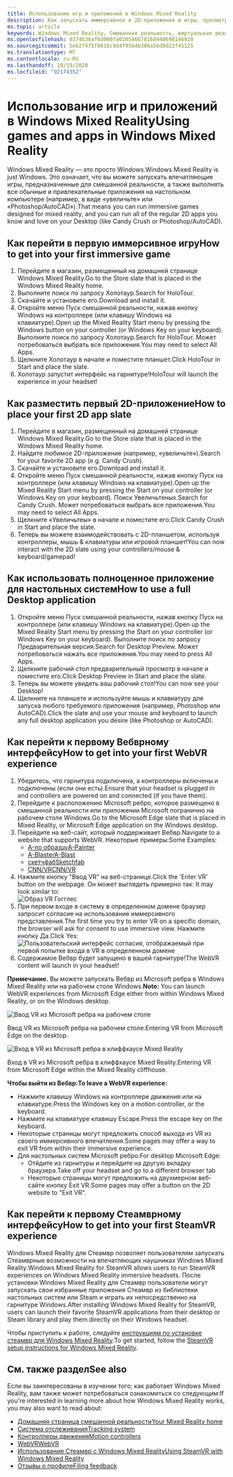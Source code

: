 ```yaml
---
title: Использование игр и приложений в Windows Mixed Reality
description: Как запускать иммерсивное и 2D-приложения и игры, просматривать рабочий стол и работать с содержимым Вебвр и Стеамвр.
ms.topic: article
keywords: Windows Mixed Reality, Смешанная реальность, виртуальная реальность, VR, MR, приложения, игры, Настольный, Стеамвр, Вебвр, Steam
ms.openlocfilehash: 0374b36af6d0007a020546678168440698146920
ms.sourcegitcommit: 5eb27475f8616c9d4f95b4b386a5bd0d22f41125
ms.translationtype: MT
ms.contentlocale: ru-RU
ms.lasthandoff: 10/19/2020
ms.locfileid: "92174352"
---
```

# <a name="using-games-and-apps-in-windows-mixed-reality"></a><span data-ttu-id="6d0bb-104">Использование игр и приложений в Windows Mixed Reality</span><span class="sxs-lookup"><span data-stu-id="6d0bb-104">Using games and apps in Windows Mixed Reality</span></span>

<span data-ttu-id="6d0bb-105">Windows Mixed Reality — это просто Windows.</span><span class="sxs-lookup"><span data-stu-id="6d0bb-105">Windows Mixed Reality is just Windows.</span></span> <span data-ttu-id="6d0bb-106">Это означает, что вы можете запускать впечатляющие игры, предназначенные для смешанной реальности, а также выполнять все обычные и привлекательные приложения на настольном компьютере (например, в виде «увеличьте» или «Photoshop/AutoCAD»).</span><span class="sxs-lookup"><span data-stu-id="6d0bb-106">That means you can run immersive games designed for mixed reality, and you can run all of the regular 2D apps you know and love on your Desktop (like Candy Crush or Photoshop/AutoCAD).</span></span>

## <a name="how-to-get-into-your-first-immersive-game"></a><span data-ttu-id="6d0bb-107">Как перейти в первую иммерсивное игру</span><span class="sxs-lookup"><span data-stu-id="6d0bb-107">How to get into your first immersive game</span></span>
1. <span data-ttu-id="6d0bb-108">Перейдите в магазин, размещенный на домашней странице Windows Mixed Reality.</span><span class="sxs-lookup"><span data-stu-id="6d0bb-108">Go to the Store slate that is placed in the Windows Mixed Reality home.</span></span>
2. <span data-ttu-id="6d0bb-109">Выполните поиск по запросу Холотаур.</span><span class="sxs-lookup"><span data-stu-id="6d0bb-109">Search for HoloTour.</span></span>
3. <span data-ttu-id="6d0bb-110">Скачайте и установите его.</span><span class="sxs-lookup"><span data-stu-id="6d0bb-110">Download and install it.</span></span>
4. <span data-ttu-id="6d0bb-111">Откройте меню Пуск смешанной реальности, нажав кнопку Windows на контроллере (или клавишу Windows на клавиатуре).</span><span class="sxs-lookup"><span data-stu-id="6d0bb-111">Open up the Mixed Reality Start menu by pressing the Windows button on your controller (or Windows Key on your keyboard).</span></span> <span data-ttu-id="6d0bb-112">Выполните поиск по запросу Холотаур.</span><span class="sxs-lookup"><span data-stu-id="6d0bb-112">Search for HoloTour.</span></span> <span data-ttu-id="6d0bb-113">Может потребоваться выбрать все приложения.</span><span class="sxs-lookup"><span data-stu-id="6d0bb-113">You may need to select All Apps.</span></span>
5. <span data-ttu-id="6d0bb-114">Щелкните Холотаур в начале и поместите планшет.</span><span class="sxs-lookup"><span data-stu-id="6d0bb-114">Click HoloTour in Start and place the slate.</span></span>
6. <span data-ttu-id="6d0bb-115">Холотаур запустит интерфейс на гарнитуре!</span><span class="sxs-lookup"><span data-stu-id="6d0bb-115">HoloTour will launch the experience in your headset!</span></span>

## <a name="how-to-place-your-first-2d-app-slate"></a><span data-ttu-id="6d0bb-116">Как разместить первый 2D-приложение</span><span class="sxs-lookup"><span data-stu-id="6d0bb-116">How to place your first 2D app slate</span></span>
1. <span data-ttu-id="6d0bb-117">Перейдите в магазин, размещенный на домашней странице Windows Mixed Reality.</span><span class="sxs-lookup"><span data-stu-id="6d0bb-117">Go to the Store slate that is placed in the Windows Mixed Reality home.</span></span>
2. <span data-ttu-id="6d0bb-118">Найдите любимое 2D-приложение (например, «увеличьте»).</span><span class="sxs-lookup"><span data-stu-id="6d0bb-118">Search for your favorite 2D app (e.g. Candy Crush).</span></span>
3. <span data-ttu-id="6d0bb-119">Скачайте и установите его.</span><span class="sxs-lookup"><span data-stu-id="6d0bb-119">Download and install it.</span></span>
4. <span data-ttu-id="6d0bb-120">Откройте меню Пуск смешанной реальности, нажав кнопку Пуск на контроллере (или клавишу Windows на клавиатуре).</span><span class="sxs-lookup"><span data-stu-id="6d0bb-120">Open up the Mixed Reality Start menu by pressing the Start on your controller (or Windows Key on your keyboard).</span></span> <span data-ttu-id="6d0bb-121">Поиск Увеличьтеных.</span><span class="sxs-lookup"><span data-stu-id="6d0bb-121">Search for Candy Crush.</span></span> <span data-ttu-id="6d0bb-122">Может потребоваться выбрать все приложения.</span><span class="sxs-lookup"><span data-stu-id="6d0bb-122">You may need to select All Apps.</span></span>
5. <span data-ttu-id="6d0bb-123">Щелкните «Увеличьтеы» в начале и поместите его.</span><span class="sxs-lookup"><span data-stu-id="6d0bb-123">Click Candy Crush in Start and place the slate.</span></span>
6. <span data-ttu-id="6d0bb-124">Теперь вы можете взаимодействовать с 2D-планшетом, используя контроллеры, мышь & клавиатуры или игровой планшет!</span><span class="sxs-lookup"><span data-stu-id="6d0bb-124">You can now interact with the 2D slate using your controllers/mouse & keyboard/gamepad!</span></span>

## <a name="how-to-use-a-full-desktop-application"></a><span data-ttu-id="6d0bb-125">Как использовать полноценное приложение для настольных систем</span><span class="sxs-lookup"><span data-stu-id="6d0bb-125">How to use a full Desktop application</span></span>
1. <span data-ttu-id="6d0bb-126">Откройте меню Пуск смешанной реальности, нажав кнопку Пуск на контроллере (или клавишу Windows на клавиатуре).</span><span class="sxs-lookup"><span data-stu-id="6d0bb-126">Open up the Mixed Reality Start menu by pressing the Start on your controller (or Windows Key on your keyboard).</span></span> <span data-ttu-id="6d0bb-127">Выполните поиск по запросу Предварительная версия.</span><span class="sxs-lookup"><span data-stu-id="6d0bb-127">Search for Desktop Preview.</span></span> <span data-ttu-id="6d0bb-128">Может потребоваться нажать все приложения.</span><span class="sxs-lookup"><span data-stu-id="6d0bb-128">You may need to press All Apps.</span></span>
2. <span data-ttu-id="6d0bb-129">Щелкните рабочий стол предварительный просмотр в начале и поместите его.</span><span class="sxs-lookup"><span data-stu-id="6d0bb-129">Click Desktop Preview in Start and place the slate.</span></span>
3. <span data-ttu-id="6d0bb-130">Теперь вы можете увидеть ваш рабочий стол!</span><span class="sxs-lookup"><span data-stu-id="6d0bb-130">You can now see your Desktop!</span></span>
4. <span data-ttu-id="6d0bb-131">Щелкните на планшете и используйте мышь и клавиатуру для запуска любого требуемого приложения (например, Photoshop или AutoCAD).</span><span class="sxs-lookup"><span data-stu-id="6d0bb-131">Click the slate and use your mouse and keyboard to launch any full desktop application you desire (like Photoshop or AutoCAD).</span></span>

## <a name="how-to-get-into-your-first-webvr-experience"></a><span data-ttu-id="6d0bb-132">Как перейти к первому Вебврному интерфейсу</span><span class="sxs-lookup"><span data-stu-id="6d0bb-132">How to get into your first WebVR experience</span></span>
1. <span data-ttu-id="6d0bb-133">Убедитесь, что гарнитура подключена, а контроллеры включены и подключены (если они есть).</span><span class="sxs-lookup"><span data-stu-id="6d0bb-133">Ensure that your headset is plugged in and controllers are powered on and connected (if you have them).</span></span>
2. <span data-ttu-id="6d0bb-134">Перейдите к расположению Microsoft ребро, которое размещено в смешанной реальности или приложении Microsoft погранично на рабочем столе Windows.</span><span class="sxs-lookup"><span data-stu-id="6d0bb-134">Go to the Microsoft Edge slate that is placed in Mixed Reality, or Microsoft Edge application on the Windows desktop.</span></span>
3. <span data-ttu-id="6d0bb-135">Перейдите на веб-сайт, который поддерживает Вебвр.</span><span class="sxs-lookup"><span data-stu-id="6d0bb-135">Navigate to a website that supports WebVR.</span></span> <span data-ttu-id="6d0bb-136">Некоторые примеры:</span><span class="sxs-lookup"><span data-stu-id="6d0bb-136">Some Examples:</span></span>
   * [<span data-ttu-id="6d0bb-137">A-по образцу</span><span class="sxs-lookup"><span data-stu-id="6d0bb-137">A-Painter</span></span>](https://aframe.io/a-painter/)
   * [<span data-ttu-id="6d0bb-138">A-Blaster</span><span class="sxs-lookup"><span data-stu-id="6d0bb-138">A-Blast</span></span>](https://aframe.io/a-blast/)
   * [<span data-ttu-id="6d0bb-139">скетчфаб</span><span class="sxs-lookup"><span data-stu-id="6d0bb-139">Sketchfab</span></span>](https://sketchfab.com/)
   * [<span data-ttu-id="6d0bb-140">CNN/VR</span><span class="sxs-lookup"><span data-stu-id="6d0bb-140">CNN/VR</span></span>](https://cnn.com/vr)
4. <span data-ttu-id="6d0bb-141">Нажмите кнопку "Ввод VR" на веб-странице.</span><span class="sxs-lookup"><span data-stu-id="6d0bb-141">Click the 'Enter VR' button on the webpage.</span></span> <span data-ttu-id="6d0bb-142">Он может выглядеть примерно так: </span><span class="sxs-lookup"><span data-stu-id="6d0bb-142">It may look similar to:</span></span>\
   ![Образ VR Гогглес](images/75px-enter-vr.png)
5. <span data-ttu-id="6d0bb-144">При первом входе в систему в определенном домене браузер запросит согласие на использование иммерсивного представления.</span><span class="sxs-lookup"><span data-stu-id="6d0bb-144">The first time you try to enter VR on a specific domain, the browser will ask for consent to use immersive view.</span></span> <span data-ttu-id="6d0bb-145">Нажмите кнопку Да.</span><span class="sxs-lookup"><span data-stu-id="6d0bb-145">Click Yes:</span></span> ![Пользовательский интерфейс согласия, отображаемый при первой попытке входа в VR в определенном домене](images/1053px-Webvr-consent-ui.png)
6. <span data-ttu-id="6d0bb-147">Содержимое Вебвр будет запущено в вашей гарнитуре!</span><span class="sxs-lookup"><span data-stu-id="6d0bb-147">The WebVR content will launch in your headset!</span></span>

<span data-ttu-id="6d0bb-148">**Примечание.** Вы можете запускать Вебвр из Microsoft ребра в Windows Mixed Reality или на рабочем столе Windows.</span><span class="sxs-lookup"><span data-stu-id="6d0bb-148">**Note:** You can launch WebVR experiences from Microsoft Edge either from within Windows Mixed Reality, or on the Windows desktop.</span></span>

![Ввод VR из Microsoft ребра на рабочем столе](images/450px-webvr-desktop.png)

<span data-ttu-id="6d0bb-150">Ввод VR из Microsoft ребра на рабочем столе.</span><span class="sxs-lookup"><span data-stu-id="6d0bb-150">Entering VR from Microsoft Edge on the desktop.</span></span>

![Вход в VR из Microsoft ребра в клиффхаусе Mixed Reality](images/450px-enter-vr-cliffhouse.jpg)

<span data-ttu-id="6d0bb-152">Вход в VR из Microsoft ребра в клиффхаусе Mixed Reality.</span><span class="sxs-lookup"><span data-stu-id="6d0bb-152">Entering VR from Microsoft Edge within the Mixed Reality cliffhouse.</span></span>

<span data-ttu-id="6d0bb-153">**Чтобы выйти из Вебвр:**</span><span class="sxs-lookup"><span data-stu-id="6d0bb-153">**To leave a WebVR experience:**</span></span>
* <span data-ttu-id="6d0bb-154">Нажмите клавишу Windows на контроллере движения или на клавиатуре.</span><span class="sxs-lookup"><span data-stu-id="6d0bb-154">Press the Windows key on a motion controller, or the keyboard.</span></span>
* <span data-ttu-id="6d0bb-155">Нажмите на клавиатуре клавишу Escape.</span><span class="sxs-lookup"><span data-stu-id="6d0bb-155">Press the escape key on the keyboard.</span></span>
* <span data-ttu-id="6d0bb-156">Некоторые страницы могут предложить способ выхода из VR из своего иммерсивного впечатления.</span><span class="sxs-lookup"><span data-stu-id="6d0bb-156">Some pages may offer a way to exit VR from within their immersive experience.</span></span>
* <span data-ttu-id="6d0bb-157">Для настольных систем Microsoft ребро:</span><span class="sxs-lookup"><span data-stu-id="6d0bb-157">For desktop Microsoft Edge:</span></span>
  * <span data-ttu-id="6d0bb-158">Отйдите из гарнитуры и перейдите на другую вкладку браузера.</span><span class="sxs-lookup"><span data-stu-id="6d0bb-158">Take off your headset and go to a different browser tab</span></span>
  * <span data-ttu-id="6d0bb-159">Некоторые страницы могут предложить на двухмерном веб-сайте кнопку Exit VR.</span><span class="sxs-lookup"><span data-stu-id="6d0bb-159">Some pages may offer a button on the 2D website to "Exit VR".</span></span>

## <a name="how-to-get-into-your-first-steamvr-experience"></a><span data-ttu-id="6d0bb-160">Как перейти к первому Стеамврному интерфейсу</span><span class="sxs-lookup"><span data-stu-id="6d0bb-160">How to get into your first SteamVR experience</span></span>

<span data-ttu-id="6d0bb-161">Windows Mixed Reality для Стеамвр позволяет пользователям запускать Стеамврные возможности на впечатляющих наушниках Windows Mixed Reality.</span><span class="sxs-lookup"><span data-stu-id="6d0bb-161">Windows Mixed Reality for SteamVR allows users to run SteamVR experiences on Windows Mixed Reality immersive headsets.</span></span> <span data-ttu-id="6d0bb-162">После установки Windows Mixed Reality для Стеамвр пользователи могут запускать свои избранные приложения Стеамвр из библиотеки настольных систем или Steam и играть их непосредственно на гарнитуре Windows.</span><span class="sxs-lookup"><span data-stu-id="6d0bb-162">After installing  Windows Mixed Reality for SteamVR, users can launch their favorite SteamVR applications from their desktop or Steam library and play them directly on their Windows headset.</span></span>

<span data-ttu-id="6d0bb-163">Чтобы приступить к работе, следуйте [инструкциям по установке стеамвр для Windows Mixed Reality](https://docs.microsoft.com/windows/mixed-reality/enthusiast-guide/using-steamvr-with-windows-mixed-reality).</span><span class="sxs-lookup"><span data-stu-id="6d0bb-163">To get started, follow the [SteamVR setup instructions for Windows Mixed Reality](https://docs.microsoft.com/windows/mixed-reality/enthusiast-guide/using-steamvr-with-windows-mixed-reality).</span></span>

## <a name="see-also"></a><span data-ttu-id="6d0bb-164">См. также раздел</span><span class="sxs-lookup"><span data-stu-id="6d0bb-164">See also</span></span>

<span data-ttu-id="6d0bb-165">Если вы заинтересованы в изучении того, как работает Windows Mixed Reality, вам также может потребоваться ознакомиться со следующим:</span><span class="sxs-lookup"><span data-stu-id="6d0bb-165">If you're interested in learning more about how Windows Mixed Reality works, you may also want to read about:</span></span>
* [<span data-ttu-id="6d0bb-166">Домашняя страница смешанной реальности</span><span class="sxs-lookup"><span data-stu-id="6d0bb-166">Your Mixed Reality home</span></span>](your-mixed-reality-home.md)
* [<span data-ttu-id="6d0bb-167">Система отслеживания</span><span class="sxs-lookup"><span data-stu-id="6d0bb-167">Tracking system</span></span>](tracking-system.md)
* [<span data-ttu-id="6d0bb-168">Контроллеры движения</span><span class="sxs-lookup"><span data-stu-id="6d0bb-168">Motion controllers</span></span>](controllers-in-wmr.md)
* [<span data-ttu-id="6d0bb-169">WebVR</span><span class="sxs-lookup"><span data-stu-id="6d0bb-169">WebVR</span></span>](webvr.md)
* [<span data-ttu-id="6d0bb-170">Использование Стеамвр с Windows Mixed Reality</span><span class="sxs-lookup"><span data-stu-id="6d0bb-170">Using SteamVR with Windows Mixed Reality</span></span>](using-steamvr-with-windows-mixed-reality.md)
* [<span data-ttu-id="6d0bb-171">Отзывы о профиле</span><span class="sxs-lookup"><span data-stu-id="6d0bb-171">Filing feedback</span></span>](filing-feedback.md)

